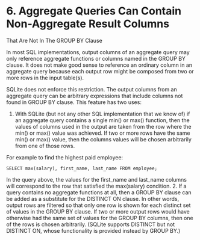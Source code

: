 # 6\. Aggregate Queries Can Contain Non\-Aggregate Result Columns
That Are Not In The GROUP BY Clause



In most SQL implementations, output columns of an aggregate query
may only reference aggregate functions or columns named in the
GROUP BY clause. It does not make good sense to reference an ordinary
column in an aggregate query because each output row might be composed
from two or more rows in the input table(s).




SQLite does not enforce this restriction.
The output columns from an aggregate query can be arbitrary expressions
that include columns not found in GROUP BY clause.
This feature has two uses:



1. With SQLite (but not any other SQL implementation that we know of) if
an aggregate query contains a single min() or max() function, then the
values of columns used in the output are taken from the row where
the min() or max() value was achieved. If two or more rows have the
same min() or max() value, then the columns values will be chosen arbitrarily
from one of those rows.



For example to find the highest paid employee:



```
SELECT max(salary), first_name, last_name FROM employee;

```


In the query above, the values for the first\_name and last\_name columns
will correspond to the row that satisfied the max(salary) condition.
2. If a query contains no aggregate functions at all, then a GROUP BY
clause can be added as a substitute for the DISTINCT ON clause. In other words,
output rows are filtered so that only one row is shown for each distinct
set of values in the GROUP BY clause. If two or more output rows would
have otherwise had the same set of values for the GROUP BY columns, then
one of the rows is chosen arbitrarily. (SQLite supports DISTINCT but not
DISTINCT ON, whose functionality is provided instead by GROUP BY.)


